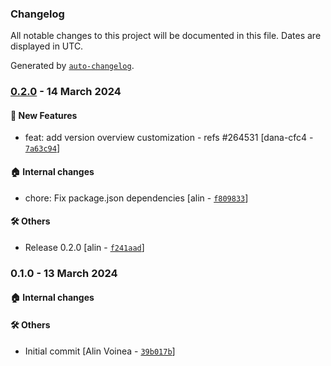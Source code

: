 ### Changelog

All notable changes to this project will be documented in this file. Dates are displayed in UTC.

Generated by [`auto-changelog`](https://github.com/CookPete/auto-changelog).

### [0.2.0](https://github.com/eea/volto-controlpanel/compare/0.1.0...0.2.0) - 14 March 2024

#### :rocket: New Features

- feat: add version overview customization - refs #264531 [dana-cfc4 - [`7a63c94`](https://github.com/eea/volto-controlpanel/commit/7a63c9445fa29ebe4492943733fc17c275d24806)]

#### :house: Internal changes

- chore: Fix package.json dependencies [alin - [`f809833`](https://github.com/eea/volto-controlpanel/commit/f809833d4fda4525cca4b31544f6426900026c88)]

#### :hammer_and_wrench: Others

- Release 0.2.0 [alin - [`f241aad`](https://github.com/eea/volto-controlpanel/commit/f241aad3a15376e81880e73f39225b7bf7deb412)]
### 0.1.0 - 13 March 2024

#### :house: Internal changes


#### :hammer_and_wrench: Others

- Initial commit [Alin Voinea - [`39b017b`](https://github.com/eea/volto-controlpanel/commit/39b017be98a168214bfd249c66e68c9667ecbff9)]

